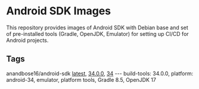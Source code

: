 # Android SDK Images
This repository provides images of Android SDK with Debian base and set of pre-installed tools (Gradle, OpenJDK, Emulator) for setting up CI/CD for Android projects.

## Tags
anandbose16/android-sdk [latest](https://hub.docker.com/layers/anandbose16/android-sdk/latest/images/sha256-bdac53e7e845f5cd4d607d38aaeef00d323e508f2732b0ec8e18cc2a0b060a61?tab=layers), [34.0.0](https://hub.docker.com/layers/anandbose16/android-sdk/34.0.0/images/sha256-bdac53e7e845f5cd4d607d38aaeef00d323e508f2732b0ec8e18cc2a0b060a61?context=repo), [34](https://hub.docker.com/layers/anandbose16/android-sdk/34/images/sha256-bdac53e7e845f5cd4d607d38aaeef00d323e508f2732b0ec8e18cc2a0b060a61?context=repo) --- build-tools: 34.0.0, platform: android-34, emulator, platform tools, Gradle 8.5, OpenJDK 17
